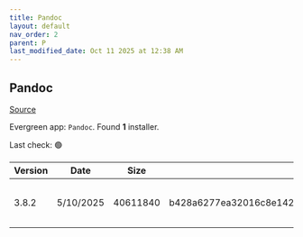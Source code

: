 ```yaml
---
title: Pandoc
layout: default
nav_order: 2
parent: P
last_modified_date: Oct 11 2025 at 12:38 AM
---
```


## Pandoc

[Source](https://pandoc.org/)

Evergreen app: `Pandoc`. Found **1** installer.

Last check: 🟢

| Version | Date      | Size     | Sha256                                                           | Architecture | InstallerType | Type | URI                                                                                                                                                                            |
| ------- | --------- | -------- | ---------------------------------------------------------------- | ------------ | ------------- | ---- | ------------------------------------------------------------------------------------------------------------------------------------------------------------------------------ |
| 3.8.2   | 5/10/2025 | 40611840 | b428a6277ea32016c8e1426ed328b47c45599a21d7e5260ee610da1cf975a4db | x64          | Default       | msi  | [https://github.com/jgm/pandoc/releases/download/3.8.2/pandoc-3.8.2-windows-x86_64.msi](https://github.com/jgm/pandoc/releases/download/3.8.2/pandoc-3.8.2-windows-x86_64.msi) |
